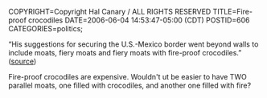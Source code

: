 COPYRIGHT=Copyright Hal Canary / ALL RIGHTS RESERVED
TITLE=Fire-proof crocodiles
DATE=2006-06-04 14:53:47-05:00 (CDT)
POSTID=606
CATEGORIES=politics;

“His suggestions for securing the U.S.-Mexico border went beyond walls to include moats, fiery moats and fiery moats with fire-proof crocodiles.” ([source](http://www.editorandpublisher.com/eandp/news/article_display.jsp?vnu_content_id=1002613019))

Fire-proof crocodiles are expensive. Wouldn't ut be easier to have TWO parallel moats, one filled with crocodiles, and another one filled with fire?
